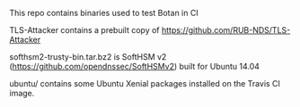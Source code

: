 
This repo contains binaries used to test Botan in CI

TLS-Attacker contains a prebuilt copy of https://github.com/RUB-NDS/TLS-Attacker

softhsm2-trusty-bin.tar.bz2 is SoftHSM v2 (https://github.com/opendnssec/SoftHSMv2)
built for Ubuntu 14.04

ubuntu/ contains some Ubuntu Xenial packages installed on the Travis CI image.
